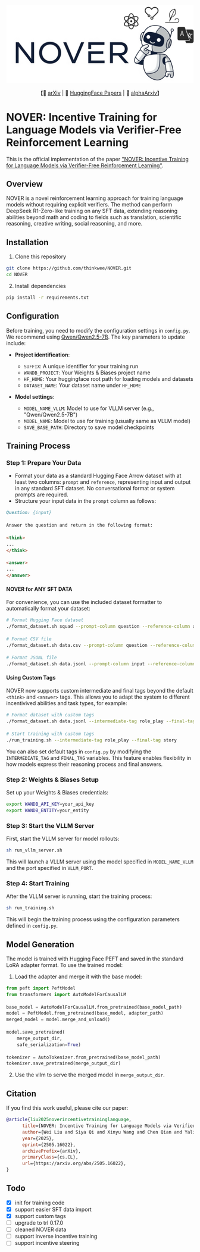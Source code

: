 <div align="center">
  <img src="logo.png" alt="NOVER Logo" width="600">
</div>

<p align="center">
    【📄 <a href="https://www.arxiv.org/pdf/2505.16022">arXiv</a> | 🤗 <a href="https://huggingface.co/papers/2505.16022">HuggingFace Papers</a> | 🧠 <a href="https://www.alphaxiv.org/abs/2505.16022">alphaArxiv</a>】
</p>

# NOVER: Incentive Training for Language Models via Verifier-Free Reinforcement Learning

This is the official implementation of the paper ["NOVER: Incentive Training for Language Models via Verifier-Free Reinforcement Learning"](https://www.arxiv.org/pdf/2505.16022).

## Overview

NOVER is a novel reinforcement learning approach for training language models without requiring explicit verifiers. The method can perform DeepSeek R1-Zero-like training on any SFT data, extending reasoning abilities beyond math and coding to fields such as translation, scientific reasoning, creative writing, social reasoning, and more.

## Installation

1. Clone this repository
```bash
git clone https://github.com/thinkwee/NOVER.git
cd NOVER
```

2. Install dependencies
```bash
pip install -r requirements.txt
```

## Configuration

Before training, you need to modify the configuration settings in `config.py`. We recommend using [Qwen/Qwen2.5-7B](https://huggingface.co/Qwen/Qwen2.5-7B).
The key parameters to update include:

- **Project identification**:
  - `SUFFIX`: A unique identifier for your training run
  - `WANDB_PROJECT`: Your Weights & Biases project name
  - `HF_HOME`: Your huggingface root path for loading models and datasets
  - `DATASET_NAME`: Your dataset name under `HF_HOME`

- **Model settings**:
  - `MODEL_NAME_VLLM`: Model to use for VLLM server (e.g., "Qwen/Qwen2.5-7B")
  - `MODEL_NAME`: Model to use for training (usually same as VLLM model)
  - `SAVE_BASE_PATH`: Directory to save model checkpoints

## Training Process

### Step 1: Prepare Your Data
- Format your data as a standard Hugging Face Arrow dataset with at least two columns: `prompt` and `reference`, representing input and output in any standard SFT dataset. No conversational format or system prompts are required.
- Structure your input data in the `prompt` column as follows:
```markdown
Question: {input}

Answer the question and return in the following format:

<think>
...
</think>

<answer>
...
</answer>
```

#### NOVER for ANY SFT DATA
For convenience, you can use the included dataset formatter to automatically format your dataset:
```bash
# Format Hugging Face dataset
./format_dataset.sh squad --prompt-column question --reference-column answers.text

# Format CSV file
./format_dataset.sh data.csv --prompt-column question --reference-column answer

# Format JSONL file
./format_dataset.sh data.jsonl --prompt-column input --reference-column output
```

#### Using Custom Tags

NOVER now supports custom intermediate and final tags beyond the default `<think>` and `<answer>` tags. This allows you to adapt the system to different incentivived abilities and task types, for example:

```bash
# Format dataset with custom tags
./format_dataset.sh data.jsonl --intermediate-tag role_play --final-tag story

# Start training with custom tags
./run_training.sh --intermediate-tag role_play --final-tag story
```

You can also set default tags in `config.py` by modifying the `INTERMEDIATE_TAG` and `FINAL_TAG` variables. This feature enables flexibility in how models express their reasoning process and final answers.

### Step 2: Weights & Biases Setup

Set up your Weights & Biases credentials:

```bash
export WANDB_API_KEY=your_api_key
export WANDB_ENTITY=your_entity
```

### Step 3: Start the VLLM Server

First, start the VLLM server for model rollouts:

```bash
sh run_vllm_server.sh
```

This will launch a VLLM server using the model specified in `MODEL_NAME_VLLM` and the port specified in `VLLM_PORT`.

### Step 4: Start Training

After the VLLM server is running, start the training process:

```bash
sh run_training.sh
```

This will begin the training process using the configuration parameters defined in `config.py`.

## Model Generation

The model is trained with Hugging Face PEFT and saved in the standard LoRA adapter format. To use the trained model:

1. Load the adapter and merge it with the base model:

```python
from peft import PeftModel
from transformers import AutoModelForCausalLM

base_model = AutoModelForCausalLM.from_pretrained(base_model_path)
model = PeftModel.from_pretrained(base_model, adapter_path)
merged_model = model.merge_and_unload()

model.save_pretrained(
    merge_output_dir,
    safe_serialization=True)

tokenizer = AutoTokenizer.from_pretrained(base_model_path)
tokenizer.save_pretrained(merge_output_dir)
```

2. Use the vllm to serve the merged model in ```merge_output_dir```.

## Citation

If you find this work useful, please cite our paper:

```bibtex
@article{liu2025noverincentivetraininglanguage,
      title={NOVER: Incentive Training for Language Models via Verifier-Free Reinforcement Learning}, 
      author={Wei Liu and Siya Qi and Xinyu Wang and Chen Qian and Yali Du and Yulan He},
      year={2025},
      eprint={2505.16022},
      archivePrefix={arXiv},
      primaryClass={cs.CL},
      url={https://arxiv.org/abs/2505.16022}, 
}
```

## Todo
- [x] init for training code
- [x] support easier SFT data import
- [x] support custom tags
- [ ] upgrade to trl 0.17.0
- [ ] cleaned NOVER data
- [ ] support inverse incentive training
- [ ] support incentive steering
